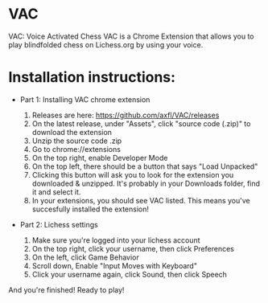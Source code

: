 # VAC
VAC: Voice Activated Chess
VAC is a Chrome Extension that allows you to play blindfolded chess on Lichess.org by using your voice.

# Installation instructions: 
- Part 1: Installing VAC chrome extension

  1) Releases are here: https://github.com/axfl/VAC/releases
  2) On the latest release, under "Assets", click "source code (.zip)" to download the extension
  3) Unzip the source code .zip 
  4) Go to chrome://extensions
  5) On the top right, enable Developer Mode
  6) On the top left, there should be a button that says "Load Unpacked"
  7) Clicking this button will ask you to look for the extension you downloaded & unzipped. It's probably in your Downloads folder, find it and select it.
  8) In your extensions, you should see VAC listed. This means you've succesfully installed the extension! 
- Part 2: Lichess settings
  
  1) Make sure you're logged into your lichess account
  2) On the top right, click your username, then click Preferences 
  3) On the left, click Game Behavior
  4) Scroll down, Enable "Input Moves with Keyboard"
  5) Click your username again, click Sound, then click Speech

And you're finished! Ready to play!

#




